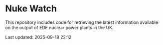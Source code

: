 # Nuke Watch

This repository includes code for retrieving the latest information available on the output of EDF nuclear power plants in the UK.

Last updated: 2025-09-18 22:12